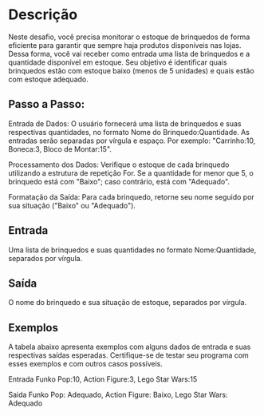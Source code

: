 # Descrição

Neste desafio, você precisa monitorar o estoque de brinquedos de forma eficiente para garantir que sempre haja produtos disponíveis nas lojas. Dessa forma, você vai receber como entrada uma lista de brinquedos e a quantidade disponível em estoque. Seu objetivo é identificar quais brinquedos estão com estoque baixo (menos de 5 unidades) e quais estão com estoque adequado.

## Passo a Passo:

Entrada de Dados: O usuário fornecerá uma lista de brinquedos e suas respectivas quantidades, no formato Nome do Brinquedo:Quantidade. As entradas serão separadas por vírgula e espaço. Por exemplo: "Carrinho:10, Boneca:3, Bloco de Montar:15".

Processamento dos Dados: Verifique o estoque de cada brinquedo utilizando a estrutura de repetição For. Se a quantidade for menor que 5, o brinquedo está com "Baixo"; caso contrário, está com "Adequado".

Formatação da Saída: Para cada brinquedo, retorne seu nome seguido por sua situação ("Baixo" ou "Adequado").

## Entrada

Uma lista de brinquedos e suas quantidades no formato Nome:Quantidade, separados por vírgula.

## Saída

O nome do brinquedo e sua situação de estoque, separados por vírgula.

## Exemplos

A tabela abaixo apresenta exemplos com alguns dados de entrada e suas respectivas saídas esperadas. Certifique-se de testar seu programa com esses exemplos e com outros casos possíveis.

Entrada
Funko Pop:10, Action Figure:3, Lego Star Wars:15

Saida
Funko Pop: Adequado, Action Figure: Baixo, Lego Star Wars: Adequado